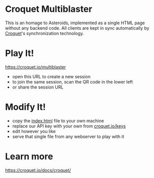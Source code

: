 # Croquet Multiblaster

This is an homage to Asteroids, implemented as a single HTML page without any backend code. 
All clients are kept in sync automatically by [Croquet](https://croquet.io/)'s synchronization technology.

# Play It!

https://croquet.io/multiblaster

* open this URL to create a new session
* to join the same session, scan the QR code in the lower left
* or share the session URL

# Modify It!

* copy the [index.html](index.html) file to your own machine
* replace our API key with your own from [croquet.io/keys](https://croquet.io/keys/)
* edit however you like
* serve that single file from any webserver to play with it 

# Learn more

https://croquet.io/docs/croquet/
